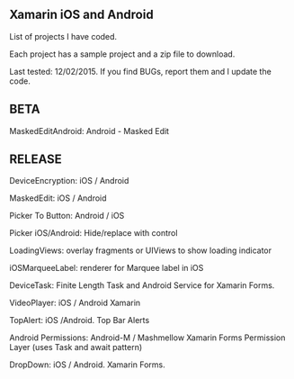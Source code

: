 Xamarin iOS and Android
-----------------------------------------------------------------------

List of projects I have coded.  

Each project has a sample project and a zip file to download.

Last tested: 12/02/2015.  If you find BUGs, report them and I update the code. 

BETA
-----------------------------------------------------------------------

MaskedEditAndroid: Android - Masked Edit


RELEASE
-----------------------------------------------------------------------
DeviceEncryption: iOS / Android

MaskedEdit: iOS / Android

Picker To Button: Android / iOS

Picker iOS/Android:  Hide/replace with control

LoadingViews:  overlay fragments or UIViews to show loading indicator

iOSMarqueeLabel:  renderer for Marquee label in iOS

DeviceTask:  Finite Length Task and Android Service for Xamarin Forms.

VideoPlayer: iOS / Android Xamarin

TopAlert: iOS /Android.  Top Bar Alerts

Android Permissions:  Android-M / Mashmellow Xamarin Forms Permission Layer (uses Task and await pattern)

DropDown: iOS / Android.  Xamarin Forms.

